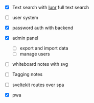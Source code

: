 - [x] Text search with [lunr](https://lunrjs.com/) full text search
- [ ] user system
- [x] password auth with backend
- [x] admin panel
  - [ ] export and import data
  - [ ] manage users
- [ ] whiteboard notes with svg
- [ ] Tagging notes
- [ ] sveltekit routes over spa
- [x] pwa

